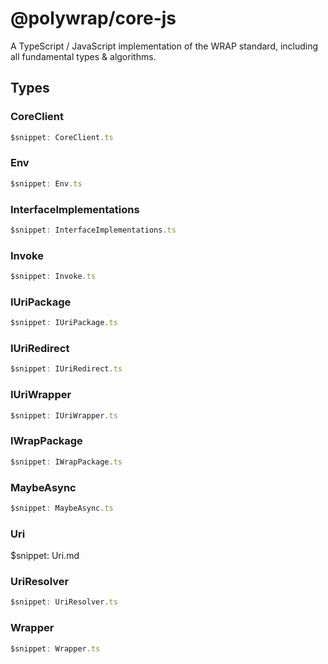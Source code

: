 # @polywrap/core-js

A TypeScript / JavaScript implementation of the WRAP standard, including all fundamental types & algorithms.

## Types

### CoreClient

```ts
$snippet: CoreClient.ts
```

### Env

```ts
$snippet: Env.ts
```

### InterfaceImplementations

```ts
$snippet: InterfaceImplementations.ts
```

### Invoke

```ts
$snippet: Invoke.ts
```

### IUriPackage

```ts
$snippet: IUriPackage.ts
```

### IUriRedirect

```ts
$snippet: IUriRedirect.ts
```

### IUriWrapper

```ts
$snippet: IUriWrapper.ts
```

### IWrapPackage

```ts
$snippet: IWrapPackage.ts
```

### MaybeAsync

```ts
$snippet: MaybeAsync.ts
```

### Uri

$snippet: Uri.md

### UriResolver

```ts
$snippet: UriResolver.ts
```

### Wrapper

```ts
$snippet: Wrapper.ts
```

